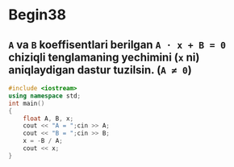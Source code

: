 # Begin38
## `A` va `B` koeffisentlari berilgan `A · x + B = 0` chiziqli tenglamaning yechimini (`x` ni) aniqlaydigan dastur tuzilsin. (`A ≠ 0`)
```cpp
#include <iostream>
using namespace std;
int main()
{
    float A, B, x;
    cout << "A = ";cin >> A;
    cout << "B = ";cin >> B;
    x = -B / A;
    cout << x;
}
```
